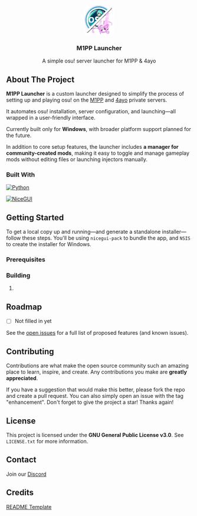 <br />
<div align="center">
  <a href="https://github.com/M1PPosuDEV/m1pplauncher/">
    <img src="icon.png" alt="Logo" width="80" height="80">
  </a>

<h3 align="center">M1PP Launcher</h3>

  <p align="center">
    A simple osu! server launcher for M1PP & 4ayo 
    <br />
  </p>
</div>

## About The Project


**M1PP Launcher** is a custom launcher designed to simplify the process of setting up and playing osu! on the [M1PP](https://m1pposu.dev/) and [4ayo](https://4ayosu.ovh/) private servers.

It automates osu! installation, server configuration, and launching—all wrapped in a user-friendly interface.

Currently built only for **Windows**, with broader platform support planned for the future.

In addition to core setup features, the launcher includes **a manager for community-created mods**, making it easy to toggle and manage gameplay mods without editing files or launching injectors manually.


### Built With

[![Python][python-badge]][python-url]

[python-badge]: https://img.shields.io/badge/Python-3.11-blue?logo=python&logoColor=white
[python-url]: https://www.python.org/
[![NiceGUI][nicegui-badge]][nicegui-url]

[nicegui-badge]: https://img.shields.io/badge/NiceGUI-✨_UI_with_Python-45b8d8?logo=python&logoColor=white
[nicegui-url]: https://nicegui.io/

## Getting Started

To get a local copy up and running—and generate a standalone installer—follow these steps.
You'll be using `nicegui-pack` to bundle the app, and `NSIS` to create the installer for Windows.

### Prerequisites

### Building

1. 

## Roadmap

- [ ] Not filled in yet

See the [open issues](https://github.com/github_username/repo_name/issues) for a full list of proposed features (and known issues).

## Contributing

Contributions are what make the open source community such an amazing place to learn, inspire, and create. Any contributions you make are **greatly appreciated**.

If you have a suggestion that would make this better, please fork the repo and create a pull request. You can also simply open an issue with the tag "enhancement".
Don't forget to give the project a star! Thanks again!

## License

This project is licensed under the **GNU General Public License v3.0**. See `LICENSE.txt` for more information.

## Contact

Join our [Discord](https://dsc.gg/m1ppand4ayo)

## Credits

[README Template](https://github.com/othneildrew/Best-README-Template)
